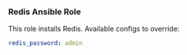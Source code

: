 ### Redis Ansible Role

This role installs Redis. Available configs to override:

```yaml
redis_password: admin
```

